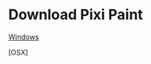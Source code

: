 Download Pixi Paint
===================

[Windows]()

[OSX]


<form action="" method="POST">
<script
  src="https://checkout.stripe.com/checkout.js" class="stripe-button"
  data-key="pk_znR9dUa0sPXSlVv2009vpWdtexnnq"
  data-amount="2000"
  data-name="Demo Site"
  data-description="2 widgets ($20.00)"
  data-image="/128x128.png">
</script>
</form>
